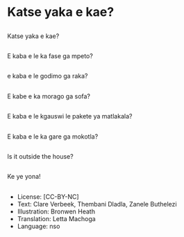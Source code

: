 # Katse yaka e kae?

##
Katse yaka e kae?

##
E kaba e le ka fase ga
mpeto?

##
e kaba e le godimo ga
raka?

##
E kabe e ka morago ga
sofa?

##
E kaba e le kgauswi le
pakete ya matlakala?

##
E kaba e le ka gare ga
mokotla?

##
Is it outside the house?

##
Ke ye yona!

##
* License: [CC-BY-NC]
* Text: Clare Verbeek, Thembani Dladla, Zanele Buthelezi
* Illustration: Bronwen Heath
* Translation: Letta Machoga
* Language: nso
